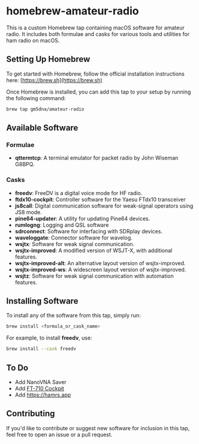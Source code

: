 # homebrew-amateur-radio

This is a custom Homebrew tap containing macOS software for amateur radio. It includes both formulae and casks for various tools and utilities for ham radio on macOS.

## Setting Up Homebrew

To get started with Homebrew, follow the official installation instructions here: [https://brew.sh](https://brew.sh)

Once Homebrew is installed, you can add this tap to your setup by running the following command:

```bash
brew tap gm5dna/amateur-radio
```

## Available Software

### Formulae
- **qttermtcp**: A terminal emulator for packet radio by John Wiseman G8BPQ.

### Casks
- **freedv**: FreeDV is a digital voice mode for HF radio.
- **ftdx10-cockpit**: Controller software for the Yaesu FTdx10 transceiver
- **js8call**: Digital communication software for weak-signal operators using JS8 mode.
- **pine64-updater**: A utility for updating Pine64 devices.
- **rumlogng**: Logging and QSL software
- **sdrconnect**: Software for interfacing with SDRplay devices.
- **waveloggate**: Connector software for wavelog.
- **wsjtx**: Software for weak signal communication.
- **wsjtx-improved**: A modified version of WSJT-X, with additional features.
- **wsjtx-improved-alt**: An alternative layout version of wsjtx-improved.
- **wsjtx-improved-ws**: A widescreen layout version of wsjtx-improved.
- **wsjtz**: Software for weak signal communication with automation features.

## Installing Software

To install any of the software from this tap, simply run:

```bash
brew install <formula_or_cask_name>
```

For example, to install **freedv**, use:

```bash
brew install --cask freedv
```

## To Do
- Add NanoVNA Saver
- Add [FT-710 Cockpit](https://w0xz.com/v/ft710/)
- Add https://hamrs.app

## Contributing

If you'd like to contribute or suggest new software for inclusion in this tap, feel free to open an issue or a pull request.